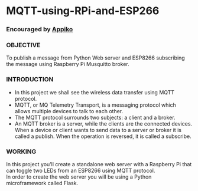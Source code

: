 # MQTT-using-RPi-and-ESP266
### Encouraged by  <a href="https://appiko.org/">Appiko</a>

### OBJECTIVE
To publish a message from Python Web server and ESP8266 subscribing the message using Raspberry Pi Musquitto broker.

### INTRODUCTION
<ul>
<li>In this project we shall see the wireless data transfer using MQTT protocol.<br>
<li>MQTT, or MQ Telemetry Transport, is a messaging protocol which allows multiple devices to talk to each other.<br>
<li>The MQTT protocol surrounds two subjects: a client and a broker.<br>
<li>An MQTT broker is a server, while the clients are the connected devices. When a device or client wants to send data to a server or broker it is called a publish. When the operation is reversed, it is called a subscribe.<br>
 </ul>

### WORKING
In this project you’ll create a standalone web server with a Raspberry Pi that can toggle two LEDs from an ESP8266 using MQTT protocol.<br>
In order to create the web server you will be using a Python microframework called Flask.
